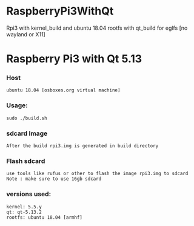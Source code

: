 # RaspberryPi3WithQt
Rpi3 with kernel_build and ubuntu 18.04 rootfs with qt_build for eglfs [no wayland or X11]

# Raspberry Pi3 with Qt 5.13
### Host
    ubuntu 18.04 [osboxes.org virtual machine]
### Usage: 
    sudo ./build.sh
### sdcard Image
    After the build rpi3.img is generated in build directory
### Flash sdcard
    use tools like rufus or other to flash the image rpi3.img to sdcard
    Note : make sure to use 16gb sdcard 

### versions used:
    kernel: 5.5.y
    qt: qt-5.13.2
    rootfs: ubuntu 18.04 [armhf]
